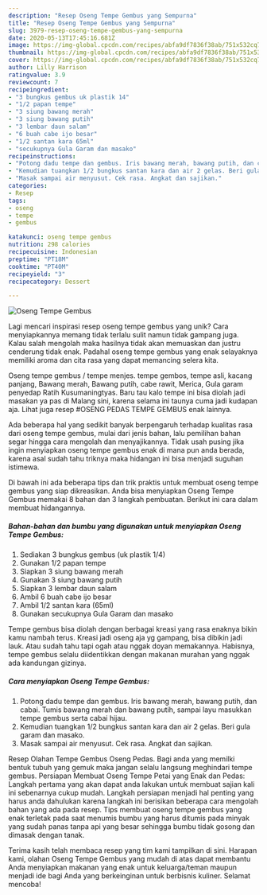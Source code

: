 ```yaml
---
description: "Resep Oseng Tempe Gembus yang Sempurna"
title: "Resep Oseng Tempe Gembus yang Sempurna"
slug: 3979-resep-oseng-tempe-gembus-yang-sempurna
date: 2020-05-13T17:45:16.681Z
image: https://img-global.cpcdn.com/recipes/abfa9df7836f38ab/751x532cq70/oseng-tempe-gembus-foto-resep-utama.jpg
thumbnail: https://img-global.cpcdn.com/recipes/abfa9df7836f38ab/751x532cq70/oseng-tempe-gembus-foto-resep-utama.jpg
cover: https://img-global.cpcdn.com/recipes/abfa9df7836f38ab/751x532cq70/oseng-tempe-gembus-foto-resep-utama.jpg
author: Lilly Harrison
ratingvalue: 3.9
reviewcount: 7
recipeingredient:
- "3 bungkus gembus uk plastik 14"
- "1/2 papan tempe"
- "3 siung bawang merah"
- "3 siung bawang putih"
- "3 lembar daun salam"
- "6 buah cabe ijo besar"
- "1/2 santan kara 65ml"
- "secukupnya Gula Garam dan masako"
recipeinstructions:
- "Potong dadu tempe dan gembus. Iris bawang merah, bawang putih, dan cabai. Tumis bawang merah dan bawang putih, sampai layu masukkan tempe gembus serta cabai hijau."
- "Kemudian tuangkan 1/2 bungkus santan kara dan air 2 gelas. Beri gula garam dan masako."
- "Masak sampai air menyusut. Cek rasa. Angkat dan sajikan."
categories:
- Resep
tags:
- oseng
- tempe
- gembus

katakunci: oseng tempe gembus 
nutrition: 298 calories
recipecuisine: Indonesian
preptime: "PT18M"
cooktime: "PT40M"
recipeyield: "3"
recipecategory: Dessert

---
```



![Oseng Tempe Gembus](https://img-global.cpcdn.com/recipes/abfa9df7836f38ab/751x532cq70/oseng-tempe-gembus-foto-resep-utama.jpg)

Lagi mencari inspirasi resep oseng tempe gembus yang unik? Cara menyiapkannya memang tidak terlalu sulit namun tidak gampang juga. Kalau salah mengolah maka hasilnya tidak akan memuaskan dan justru cenderung tidak enak. Padahal oseng tempe gembus yang enak selayaknya memiliki aroma dan cita rasa yang dapat memancing selera kita.

Oseng tempe gembus / tempe menjes. tempe gembos, tempe asli, kacang panjang, Bawang merah, Bawang putih, cabe rawit, Merica, Gula garam penyedap Ratih Kusumaningtyas. Baru tau kalo tempe ini bisa diolah jadi masakan ya pas di Malang sini, karena selama ini taunya cuma jadi kudapan aja. Lihat juga resep #OSENG PEDAS TEMPE GEMBUS enak lainnya.

Ada beberapa hal yang sedikit banyak berpengaruh terhadap kualitas rasa dari oseng tempe gembus, mulai dari jenis bahan, lalu pemilihan bahan segar hingga cara mengolah dan menyajikannya. Tidak usah pusing jika ingin menyiapkan oseng tempe gembus enak di mana pun anda berada, karena asal sudah tahu triknya maka hidangan ini bisa menjadi suguhan istimewa.


Di bawah ini ada beberapa tips dan trik praktis untuk membuat oseng tempe gembus yang siap dikreasikan. Anda bisa menyiapkan Oseng Tempe Gembus memakai 8 bahan dan 3 langkah pembuatan. Berikut ini cara dalam membuat hidangannya.

<!--inarticleads1-->

##### Bahan-bahan dan bumbu yang digunakan untuk menyiapkan Oseng Tempe Gembus:

1. Sediakan 3 bungkus gembus (uk plastik 1/4)
1. Gunakan 1/2 papan tempe
1. Siapkan 3 siung bawang merah
1. Gunakan 3 siung bawang putih
1. Siapkan 3 lembar daun salam
1. Ambil 6 buah cabe ijo besar
1. Ambil 1/2 santan kara (65ml)
1. Gunakan secukupnya Gula Garam dan masako


Tempe gembus bisa diolah dengan berbagai kreasi yang rasa enaknya bikin kamu nambah terus. Kreasi jadi oseng aja yg gampang, bisa dibikin jadi lauk. Atau sudah tahu tapi ogah atau nggak doyan memakannya. Habisnya, tempe gembus selalu diidentikkan dengan makanan murahan yang nggak ada kandungan gizinya. 

<!--inarticleads2-->

##### Cara menyiapkan Oseng Tempe Gembus:

1. Potong dadu tempe dan gembus. Iris bawang merah, bawang putih, dan cabai. Tumis bawang merah dan bawang putih, sampai layu masukkan tempe gembus serta cabai hijau.
1. Kemudian tuangkan 1/2 bungkus santan kara dan air 2 gelas. Beri gula garam dan masako.
1. Masak sampai air menyusut. Cek rasa. Angkat dan sajikan.


Resep Olahan Tempe Gembus Oseng Pedas. Bagi anda yang memilki bentuk tubuh yang gemuk maka jangan selalu langsung meghindari tempe gembus. Persiapan Membuat Oseng Tempe Petai yang Enak dan Pedas: Langkah pertama yang akan dapat anda lakukan untuk membuat sajian kali ini sebenarnya cukup mudah. Langkah persiapan menjadi hal penting yang harus anda dahulukan karena langkah ini berisikan beberapa cara mengolah bahan yang ada pada resep. Tips membuat oseng tempe gembus yang enak terletak pada saat menumis bumbu yang harus ditumis pada minyak yang sudah panas tanpa api yang besar sehingga bumbu tidak gosong dan dimasak dengan tanak. 

Terima kasih telah membaca resep yang tim kami tampilkan di sini. Harapan kami, olahan Oseng Tempe Gembus yang mudah di atas dapat membantu Anda menyiapkan makanan yang enak untuk keluarga/teman maupun menjadi ide bagi Anda yang berkeinginan untuk berbisnis kuliner. Selamat mencoba!
